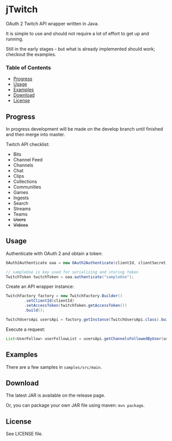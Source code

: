 jTwitch
=======
OAuth 2 Twitch API wrapper written in Java.

It is simple to use and should not require a lot of effort to get up and running.

Still in the early stages - but what is already implemented should work; checkout the examples.

### Table of Contents
- [Progress](#progress)
- [Usage](#usage)
- [Examples](#examples)
- [Download](#download)
- [License](#license)

Progress
--------
In progress development will be made on the develop branch until finished and then merge into master.

Twitch API checklist:
 - Bits
 - Channel Feed
 - Channels
 - Chat
 - Clips
 - Collections
 - Communities
 - Games
 - Ingests
 - Search
 - Streams
 - Teams
 - ~~Users~~
 - ~~Videos~~

Usage
-----
Authenticate with OAuth 2 and obtain a token:
```java
OAuth2Authenticate oaa = new OAuth2Authenticate(clientId, clientSecret, redirectUri, scopes);

// sampleUse is key used for serializing and storing token
TwitchToken twitchToken = oaa.authenticate("sampleUse");
```
Create an API wrapper instance:
```java
TwitchFactory factory = new TwitchFactory.Builder()
        .setClientId(clientId)
        .setAccessToken(twitchToken.getAccessToken())
        .build();

TwitchUsersApi usersApi = factory.getInstance(TwitchUsersApi.class).build(factory.getClient());
```
Execute a request:
```java
List<UserFollow> userFollowList = usersApi.getChannelsFollowedByUser(userId);
```
Examples
--------
There are a few samples in `samples/src/main`.

Download
--------
The latest JAR is available on the release page.

Or, you can package your own JAR file using maven: `mvn package`.

License
-------
See LICENSE file.